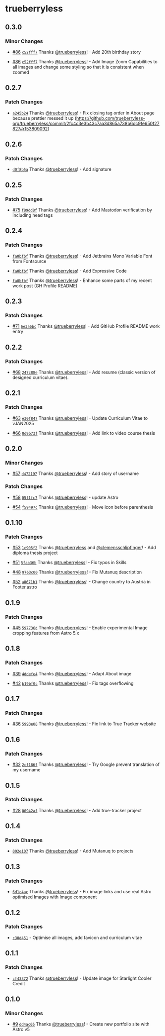 # trueberryless

## 0.3.0

### Minor Changes

- [#86](https://github.com/trueberryless-org/trueberryless/pull/86) [`c52fff7`](https://github.com/trueberryless-org/trueberryless/commit/c52fff7ba38ce162d149aa4d04453bb37d10f99b) Thanks [@trueberryless](https://github.com/trueberryless)! - Add 20th birthday story

- [#86](https://github.com/trueberryless-org/trueberryless/pull/86) [`c52fff7`](https://github.com/trueberryless-org/trueberryless/commit/c52fff7ba38ce162d149aa4d04453bb37d10f99b) Thanks [@trueberryless](https://github.com/trueberryless)! - Add Image Zoom Capabilities to all images and change some styling so that it is consistent when zoomed

## 0.2.7

### Patch Changes

- [`a245b24`](https://github.com/trueberryless-org/trueberryless/commit/a245b24a7b2787e0f5de2008d6c72a29f1127ec8) Thanks [@trueberryless](https://github.com/trueberryless)! - Fix closing tag order in About page because prettier messed it up (https://github.com/trueberryless-org/trueberryless/commit/2fc4c3e3b43c7aa3d865a738b6dc9fe650f27827#r153809092)

## 0.2.6

### Patch Changes

- [`d0f8b5a`](https://github.com/trueberryless-org/trueberryless/commit/d0f8b5a8c3b2f732ea6f9a0d3f681621e7b84383) Thanks [@trueberryless](https://github.com/trueberryless)! - Add signature

## 0.2.5

### Patch Changes

- [#75](https://github.com/trueberryless-org/trueberryless/pull/75) [`f89dd8f`](https://github.com/trueberryless-org/trueberryless/commit/f89dd8fb15788aa6c5b5bed114f70247605b44ca) Thanks [@trueberryless](https://github.com/trueberryless)! - Add Mastodon verification by including head tags

## 0.2.4

### Patch Changes

- [`fa0bfbf`](https://github.com/trueberryless-org/trueberryless/commit/fa0bfbf240d0d66571761b5035d1e26b3791bb13) Thanks [@trueberryless](https://github.com/trueberryless)! - Add Jetbrains Mono Variable Font from Fontsource

- [`fa0bfbf`](https://github.com/trueberryless-org/trueberryless/commit/fa0bfbf240d0d66571761b5035d1e26b3791bb13) Thanks [@trueberryless](https://github.com/trueberryless)! - Add Expressive Code

- [`fa0bfbf`](https://github.com/trueberryless-org/trueberryless/commit/fa0bfbf240d0d66571761b5035d1e26b3791bb13) Thanks [@trueberryless](https://github.com/trueberryless)! - Enhance some parts of my recent work post (GH Profile README)

## 0.2.3

### Patch Changes

- [#71](https://github.com/trueberryless-org/trueberryless/pull/71) [`6e3a6bc`](https://github.com/trueberryless-org/trueberryless/commit/6e3a6bc27ece7814733c7395dddfbcdd10a2b9b0) Thanks [@trueberryless](https://github.com/trueberryless)! - Add GitHub Profile README work entry

## 0.2.2

### Patch Changes

- [#68](https://github.com/trueberryless-org/trueberryless/pull/68) [`247c88e`](https://github.com/trueberryless-org/trueberryless/commit/247c88e4f9eb6142648121f30fe2735cf595440c) Thanks [@trueberryless](https://github.com/trueberryless)! - Add resume (classic version of designed curriculum vitae).

## 0.2.1

### Patch Changes

- [#63](https://github.com/trueberryless-org/trueberryless/pull/63) [`e30f847`](https://github.com/trueberryless-org/trueberryless/commit/e30f847f815bc22397fcff069f44aa2fdcf3d93f) Thanks [@trueberryless](https://github.com/trueberryless)! - Update Curriculum Vitae to vJAN2025

- [#66](https://github.com/trueberryless-org/trueberryless/pull/66) [`0d9b73f`](https://github.com/trueberryless-org/trueberryless/commit/0d9b73f80c2f5f13e52a7e927f43057c86c1d0d9) Thanks [@trueberryless](https://github.com/trueberryless)! - Add link to video course thesis

## 0.2.0

### Minor Changes

- [#57](https://github.com/trueberryless-org/trueberryless/pull/57) [`d472197`](https://github.com/trueberryless-org/trueberryless/commit/d47219788c96684c55a5611b8845a763d4ecd1ef) Thanks [@trueberryless](https://github.com/trueberryless)! - Add story of username

### Patch Changes

- [#58](https://github.com/trueberryless-org/trueberryless/pull/58) [`05f1fc7`](https://github.com/trueberryless-org/trueberryless/commit/05f1fc7c790095c44dd784683da643278edb1caa) Thanks [@trueberryless](https://github.com/trueberryless)! - update Astro

- [#54](https://github.com/trueberryless-org/trueberryless/pull/54) [`f59497c`](https://github.com/trueberryless-org/trueberryless/commit/f59497c429e94ba7cb33166f44abad6f4082af92) Thanks [@trueberryless](https://github.com/trueberryless)! - Move icon before parenthesis

## 0.1.10

### Patch Changes

- [#53](https://github.com/trueberryless-org/trueberryless/pull/53) [`1c905f2`](https://github.com/trueberryless-org/trueberryless/commit/1c905f25e7e19356fb3145ad957c2d25be17413f) Thanks [@trueberryless](https://github.com/trueberryless) and [@clemensschlipfinger](https://github.com/clemensschlipfinger)! - Add diploma thesis project

- [#51](https://github.com/trueberryless-org/trueberryless/pull/51) [`5faa36b`](https://github.com/trueberryless-org/trueberryless/commit/5faa36b2a3b41e2c2689223bfa70c56c8c446deb) Thanks [@trueberryless](https://github.com/trueberryless)! - Fix typos in Skills

- [#48](https://github.com/trueberryless-org/trueberryless/pull/48) [`9763c00`](https://github.com/trueberryless-org/trueberryless/commit/9763c0072a23f887f58e0cce53e8188f334229d9) Thanks [@trueberryless](https://github.com/trueberryless)! - Fix Mutanuq description

- [#52](https://github.com/trueberryless-org/trueberryless/pull/52) [`a8671b1`](https://github.com/trueberryless-org/trueberryless/commit/a8671b101a4074109c4a1e7f3ae3365704da01fe) Thanks [@trueberryless](https://github.com/trueberryless)! - Change country to Austria in Footer.astro

## 0.1.9

### Patch Changes

- [#45](https://github.com/trueberryless-org/trueberryless/pull/45) [`597736d`](https://github.com/trueberryless-org/trueberryless/commit/597736d915bca89c2dc291f2e54d77bd71fa05ba) Thanks [@trueberryless](https://github.com/trueberryless)! - Enable experimental Image cropping features from Astro 5.x

## 0.1.8

### Patch Changes

- [#39](https://github.com/trueberryless-org/trueberryless/pull/39) [`4ddefe4`](https://github.com/trueberryless-org/trueberryless/commit/4ddefe4f532c015106e3b09867d99101e21318b6) Thanks [@trueberryless](https://github.com/trueberryless)! - Adapt About image

- [#42](https://github.com/trueberryless-org/trueberryless/pull/42) [`b19bf0c`](https://github.com/trueberryless-org/trueberryless/commit/b19bf0ce8e8c613dc39ebb862b031981521dd6ba) Thanks [@trueberryless](https://github.com/trueberryless)! - Fix tags overflowing

## 0.1.7

### Patch Changes

- [#36](https://github.com/trueberryless-org/trueberryless/pull/36) [`5993e08`](https://github.com/trueberryless-org/trueberryless/commit/5993e084bac0bc6bef3fc3194b615411039d0623) Thanks [@trueberryless](https://github.com/trueberryless)! - Fix link to True Tracker website

## 0.1.6

### Patch Changes

- [#32](https://github.com/trueberryless-org/trueberryless/pull/32) [`2cf186f`](https://github.com/trueberryless-org/trueberryless/commit/2cf186faa641b3a13bf6bc8e872d613e3fceddbe) Thanks [@trueberryless](https://github.com/trueberryless)! - Try Google prevent translation of my username

## 0.1.5

### Patch Changes

- [#28](https://github.com/trueberryless-org/trueberryless/pull/28) [`00942af`](https://github.com/trueberryless-org/trueberryless/commit/00942af9a498738f79e1d31339a4cb66fe0b31f7) Thanks [@trueberryless](https://github.com/trueberryless)! - Add true-tracker project

## 0.1.4

### Patch Changes

- [`002e107`](https://github.com/trueberryless-org/trueberryless/commit/002e1073ab8deef66ff50fa9d9ad250a0a64c591) Thanks [@trueberryless](https://github.com/trueberryless)! - Add Mutanuq to projects

## 0.1.3

### Patch Changes

- [`6d1c4ac`](https://github.com/trueberryless-org/trueberryless/commit/6d1c4ac1b5502d5f8df83fe5858f5fba89fefd03) Thanks [@trueberryless](https://github.com/trueberryless)! - Fix image links and use real Astro optimised Images with Image component

## 0.1.2

### Patch Changes

- [`c30d451`](https://github.com/trueberryless-org/trueberryless/commit/c30d4516326aba8e3485353acd2211f5387d6b77) - Optimise all images, add favicon and curriculum vitae

## 0.1.1

### Patch Changes

- [`cf43372`](https://github.com/trueberryless-org/trueberryless/commit/cf433729b2e21b78e44f0aeba6e36751ad52dbab) Thanks [@trueberryless](https://github.com/trueberryless)! - Update image for Starlight Cooler Credit

## 0.1.0

### Minor Changes

- [#9](https://github.com/trueberryless-org/trueberryless/pull/9) [`dd4ac05`](https://github.com/trueberryless-org/trueberryless/commit/dd4ac053b102ef8fdd0619c7d4825484852ee1e0) Thanks [@trueberryless](https://github.com/trueberryless)! - Create new portfolio site with Astro v5
